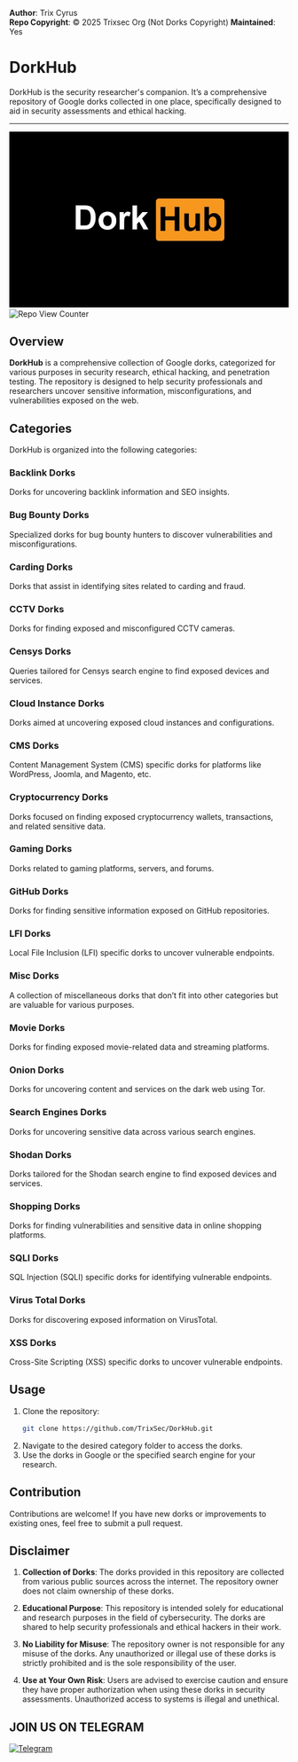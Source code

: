 **Author**: Trix Cyrus  
**Repo Copyright**: © 2025 Trixsec Org (Not Dorks Copyright)
**Maintained**: Yes


# DorkHub
DorkHub is the security researcher's companion. It’s a comprehensive repository of Google dorks collected in one place, specifically designed to aid in security assessments and ethical hacking.

---

![DorkHub Logo](https://github.com/TrixSec/DorkHub/blob/main/logo/dorkhub-logo.png?raw=true)  
![Repo View Counter](https://profile-counter.glitch.me/DorkHub/count.svg)

## Overview

**DorkHub** is a comprehensive collection of Google dorks, categorized for various purposes in security research, ethical hacking, and penetration testing. The repository is designed to help security professionals and researchers uncover sensitive information, misconfigurations, and vulnerabilities exposed on the web.

## Categories

DorkHub is organized into the following categories:

### Backlink Dorks
Dorks for uncovering backlink information and SEO insights.

### Bug Bounty Dorks
Specialized dorks for bug bounty hunters to discover vulnerabilities and misconfigurations.

### Carding Dorks
Dorks that assist in identifying sites related to carding and fraud.

### CCTV Dorks
Dorks for finding exposed and misconfigured CCTV cameras.

### Censys Dorks
Queries tailored for Censys search engine to find exposed devices and services.

### Cloud Instance Dorks
Dorks aimed at uncovering exposed cloud instances and configurations.

### CMS Dorks
Content Management System (CMS) specific dorks for platforms like WordPress, Joomla, and Magento, etc.

### Cryptocurrency Dorks
Dorks focused on finding exposed cryptocurrency wallets, transactions, and related sensitive data.

### Gaming Dorks
Dorks related to gaming platforms, servers, and forums.

### GitHub Dorks
Dorks for finding sensitive information exposed on GitHub repositories.

### LFI Dorks
Local File Inclusion (LFI) specific dorks to uncover vulnerable endpoints.

### Misc Dorks
A collection of miscellaneous dorks that don’t fit into other categories but are valuable for various purposes.

### Movie Dorks
Dorks for finding exposed movie-related data and streaming platforms.

### Onion Dorks
Dorks for uncovering content and services on the dark web using Tor.

### Search Engines Dorks
Dorks for uncovering sensitive data across various search engines.

### Shodan Dorks
Dorks tailored for the Shodan search engine to find exposed devices and services.

### Shopping Dorks
Dorks for finding vulnerabilities and sensitive data in online shopping platforms.

### SQLI Dorks
SQL Injection (SQLI) specific dorks for identifying vulnerable endpoints.

### Virus Total Dorks
Dorks for discovering exposed information on VirusTotal.

### XSS Dorks
Cross-Site Scripting (XSS) specific dorks to uncover vulnerable endpoints.

## Usage

1. Clone the repository:
   ```bash
   git clone https://github.com/TrixSec/DorkHub.git
   ```
2. Navigate to the desired category folder to access the dorks.
3. Use the dorks in Google or the specified search engine for your research.

## Contribution

Contributions are welcome! If you have new dorks or improvements to existing ones, feel free to submit a pull request.


## Disclaimer

1. **Collection of Dorks**: The dorks provided in this repository are collected from various public sources across the internet. The repository owner does not claim ownership of these dorks.
   
2. **Educational Purpose**: This repository is intended solely for educational and research purposes in the field of cybersecurity. The dorks are shared to help security professionals and ethical hackers in their work.

3. **No Liability for Misuse**: The repository owner is not responsible for any misuse of the dorks. Any unauthorized or illegal use of these dorks is strictly prohibited and is the sole responsibility of the user.

4. **Use at Your Own Risk**: Users are advised to exercise caution and ensure they have proper authorization when using these dorks in security assessments. Unauthorized access to systems is illegal and unethical.


## JOIN US ON TELEGRAM


[![Telegram](https://upload.wikimedia.org/wikipedia/commons/thumb/8/82/Telegram_logo.svg/240px-Telegram_logo.svg.png)](https://t.me/Trixsec)
